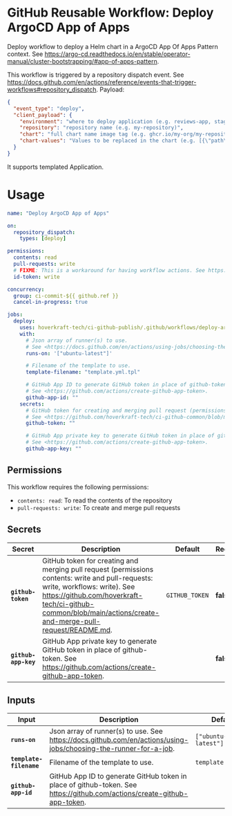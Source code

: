 <!-- start branding -->
<!-- end branding -->
<!-- start title -->

# GitHub Reusable Workflow: Deploy ArgoCD App of Apps

<!-- end title -->
<!-- start badges -->
<!-- end badges -->
<!-- start description -->

Deploy workflow to deploy a Helm chart in a ArgoCD App Of Apps Pattern context.
See <https://argo-cd.readthedocs.io/en/stable/operator-manual/cluster-bootstrapping/#app-of-apps-pattern>.

This workflow is triggered by a repository dispatch event.
See <https://docs.github.com/en/actions/reference/events-that-trigger-workflows#repository_dispatch>.
Payload:

```json
{
  "event_type": "deploy",
  "client_payload": {
    "environment": "where to deploy application (e.g. reviews-app, staging, production)",
    "repository": "repository name (e.g. my-repository)",
    "chart": "full chart name image tag (e.g. ghcr.io/my-org/my-repository/charts/application:0.1.14-pr-82-xxx)",
    "chart-values": "Values to be replaced in the chart (e.g. [{\"path\":\"application.appUri\",\"value\":\"https://my-app-review-app-1234.my-org.com\"}])"
  }
}
```

It supports templated Application.

<!-- end description -->
<!-- start contents -->
<!-- end contents -->

# Usage

<!-- start usage -->

```yaml
name: "Deploy ArgoCD App of Apps"

on:
  repository_dispatch:
    types: [deploy]

permissions:
  contents: read
  pull-requests: write
  # FIXME: This is a workaround for having workflow actions. See https://github.com/orgs/community/discussions/38659
  id-token: write

concurrency:
  group: ci-commit-${{ github.ref }}
  cancel-in-progress: true

jobs:
  deploy:
    uses: hoverkraft-tech/ci-github-publish/.github/workflows/deploy-argocd-app-of-apps.yml@0.7.1
    with:
      # Json array of runner(s) to use.
      # See <https://docs.github.com/en/actions/using-jobs/choosing-the-runner-for-a-job>.
      runs-on: '["ubuntu-latest"]'

      # Filename of the template to use.
      template-filename: "template.yml.tpl"

      # GitHub App ID to generate GitHub token in place of github-token.
      # See <https://github.com/actions/create-github-app-token>.
      github-app-id: ""
    secrets:
      # GitHub token for creating and merging pull request (permissions contents: write and pull-requests: write, workflows: write).
      # See <https://github.com/hoverkraft-tech/ci-github-common/blob/main/actions/create-and-merge-pull-request/README.md>.
      github-token: ""

      # GitHub App private key to generate GitHub token in place of github-token.
      # See <https://github.com/actions/create-github-app-token>.
      github-app-key: ""
```

<!-- end usage -->

## Permissions

<!-- start permissions -->

This workflow requires the following permissions:

- `contents: read`: To read the contents of the repository
- `pull-requests: write`: To create and merge pull requests

<!-- end permissions -->
<!--
// jscpd:ignore-start
-->

## Secrets

<!-- start secrets -->

| **Secret**                      | **Description**                                                                                                                                                                                                                                   | **Default**               | **Required** |
| ------------------------------- | ------------------------------------------------------------------------------------------------------------------------------------------------------------------------------------------------------------------------------------------------- | ------------------------- | ------------ |
| **<code>github-token</code>**   | GitHub token for creating and merging pull request (permissions contents: write and pull-requests: write, workflows: write). See <https://github.com/hoverkraft-tech/ci-github-common/blob/main/actions/create-and-merge-pull-request/README.md>. | <code>GITHUB_TOKEN</code> | **false**    |
| **<code>github-app-key</code>** | GitHub App private key to generate GitHub token in place of github-token. See <https://github.com/actions/create-github-app-token>.                                                                                                               | <code></code>             | **false**    |

<!-- end secrets -->
<!--
// jscpd:ignore-end
-->

## Inputs

<!-- start inputs -->

| **Input**                          | **Description**                                                                                                            | **Default**                    | **Required** |
| ---------------------------------- | -------------------------------------------------------------------------------------------------------------------------- | ------------------------------ | ------------ |
| **<code>runs-on</code>**           | Json array of runner(s) to use. See <https://docs.github.com/en/actions/using-jobs/choosing-the-runner-for-a-job>.         | <code>["ubuntu-latest"]</code> | **false**    |
| **<code>template-filename</code>** | Filename of the template to use.                                                                                           | <code>template.yml.tpl</code>  | **false**    |
| **<code>github-app-id</code>**     | GitHub App ID to generate GitHub token in place of github-token. See <https://github.com/actions/create-github-app-token>. | <code></code>                  | **false**    |

<!-- end inputs -->

<!-- start outputs -->
<!-- end outputs -->
<!-- start [.github/ghadocs/examples/] -->
<!-- end [.github/ghadocs/examples/] -->
